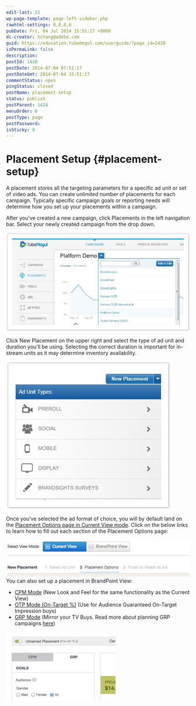 ```yaml
---
edit-last: 21
wp-page-template: page-left-sidebar.php
rawhtml-settings: 0,0,0,0
pubDate: Fri, 04 Jul 2014 15:51:17 +0000
dc-creator: hchang@adobe.com
guid: https://education.tubemogul.com/userguide/?page_id=1428
isPermaLink: false
description: 
postId: 1428
postDate: 2014-07-04 07:51:17
postDateGmt: 2014-07-04 15:51:17
commentStatus: open
pingStatus: closed
postName: placement-setup
status: publish
postParent: 1424
menuOrder: 0
postType: page
postPassword: 
isSticky: 0
---
```


# Placement Setup {#placement-setup}

A placement stores all the targeting parameters for a specific ad unit or set of video ads. You can create unlimited number of placements for each campaign. Typically specific campaign goals or reporting needs will determine how you set up your placements within a campaign.

After you've created a new campaign, click Placements in the left navigation bar. Select your newly created campaign from the drop down.

[ ![placement setup 1](assets/placement-setup-1.jpg)](assets/placement-setup-1.jpg)

Click New Placement on the upper right and select the type of ad unit and duration you'll be using. Selecting the correct duration is important for in-stream units as it may determine inventory availability.

[ ![placement setup 2](assets/placement-setup-2.jpg)](assets/placement-setup-2.jpg)

Once you've selected the ad format of choice, you will by default land on the [Placement Options page in Current View mode](placement-setup/placement-options.md). Click on the below links to learn how to fill out each section of the Placement Options page:

[ ![Current View](assets/current-view.png)](assets/current-view.png)
You can also set up a placement in BrandPoint View:

* [CPM Mode](placement-setup/cpm-setup.md)  (New Look and Feel for the same functionality as the Current View)
* [OTP Mode (On-Target %)](placement-setup/otp-setup.md) (Use for Audience Guaranteed On-Target Impression buys)
* [GRP Mode](placement-setup/grp-setup.md) (Mirror your TV Buys. Read more about planning GRP campaigns [here](../../user-guide/planning/brandpoint/buying-in-cost-per-point.md))

[ ![2014-07-16_0036](assets/2014-07-16-0036-300x188.png)](assets/2014-07-16-0036.png)
  
